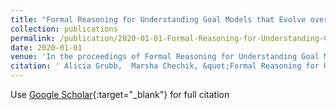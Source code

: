 ```yaml
---
title: "Formal Reasoning for Understanding Goal Models that Evolve over Time"
collection: publications
permalink: /publication/2020-01-01-Formal-Reasoning-for-Understanding-Goal-Models-that-Evolve-over-Time
date: 2020-01-01
venue: 'In the proceedings of Formal Reasoning for Understanding Goal Models that Evolve over Time'
citation: ' Alicia Grubb,  Marsha Chechik, &quot;Formal Reasoning for Understanding Goal Models that Evolve over Time.&quot; In the proceedings of Formal Reasoning for Understanding Goal Models that Evolve over Time, 2020.'
---
```

Use [Google Scholar](https://scholar.google.com/scholar?q=Formal+Reasoning+for+Understanding+Goal+Models+that+Evolve+over+Time){:target="_blank"} for full citation